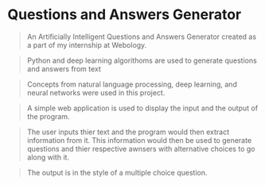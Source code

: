 # Questions and Answers Generator

> An Artificially Intelligent Questions and Answers Generator created as a part of my internship at Webology.

>Python and deep learning algorithoms are used to generate questions and answers from text

>Concepts from natural language processing, deep learning, and neural networks were used in this project.

>A simple web application is used to display the input and the output of the program.

>The user inputs thier text and the program would then extract information from it. This information would then be used to generate questions and thier respective awnsers with alternative choices to go along with it.

>The output is in the style of a multiple choice question.
